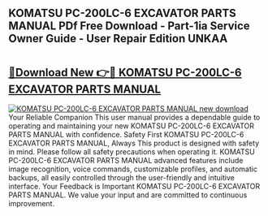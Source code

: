 ## KOMATSU PC-200LC-6 EXCAVATOR PARTS MANUAL PDf Free Download - Part-1ia Service Owner Guide - User Repair Edition UNKAA

# <h2><a href="http://bc80251.oget.top/?id=KOMATSU+PC-200LC-6+EXCAVATOR+PARTS+MANUAL">🔗Download New 👉🔴 KOMATSU PC-200LC-6 EXCAVATOR PARTS MANUAL</a></h2>

[![KOMATSU PC-200LC-6 EXCAVATOR PARTS MANUAL new download](https://i.imgur.com/5g1atiW.png)](http://bc80251.oget.top/?id=KOMATSU+PC-200LC-6+EXCAVATOR+PARTS+MANUAL)
Your Reliable Companion This user manual provides a dependable guide to operating and maintaining your new KOMATSU PC-200LC-6 EXCAVATOR PARTS MANUAL with confidence. Safety First KOMATSU PC-200LC-6 EXCAVATOR PARTS MANUAL, Always This product is designed with safety in mind. Please follow all safety precautions when operating it. KOMATSU PC-200LC-6 EXCAVATOR PARTS MANUAL advanced features include image recognition, voice commands, customizable profiles, and automatic backups, all easily controlled through the user-friendly and intuitive interface. Your Feedback is Important KOMATSU PC-200LC-6 EXCAVATOR PARTS MANUAL. We value your input and are committed to continuous improvement.
